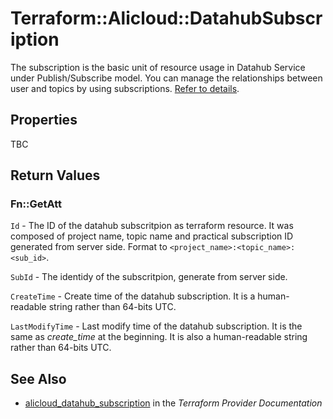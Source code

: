 # Terraform::Alicloud::DatahubSubscription

The subscription is the basic unit of resource usage in Datahub Service under Publish/Subscribe model. You can manage the relationships between user and topics by using subscriptions. [Refer to details](https://help.aliyun.com/document_detail/47440.html).

## Properties

TBC

## Return Values

### Fn::GetAtt

`Id` - The ID of the datahub subscritpion as terraform resource. It was composed of project name, topic name and practical subscription ID generated from server side. Format to `<project_name>:<topic_name>:<sub_id>`.

`SubId` - The identidy of the subscritpion, generate from server side.

`CreateTime` - Create time of the datahub subscription. It is a human-readable string rather than 64-bits UTC.

`LastModifyTime` - Last modify time of the datahub subscription. It is the same as *create_time* at the beginning. It is also a human-readable string rather than 64-bits UTC.

## See Also

* [alicloud_datahub_subscription](https://www.terraform.io/docs/providers/alicloud/r/datahub_subscription.html) in the _Terraform Provider Documentation_